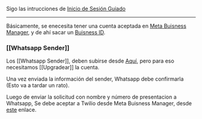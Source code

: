 Sigo las intrucciones de [Inicio de Sesión Guiado](https://www.twilio.com/es-mx/docs/whatsapp/tutorial/connect-number-business-profile)

---
Básicamente, se enecesita tener una cuenta aceptada en [Meta Buisness Manager](https://business.facebook.com/), y de ahí sacar un [Buisness ID](https://www.facebook.com/business/help/1710077379203657?id=180505742745347). 



### [[Whatsapp Sender]]
Los [[Whatsapp Sender]], deben subirse desde [Aquí](https://www.twilio.com/console/sms/whatsapp/senders), pero para eso necesitamos [[Upgradear]] la cuenta.
 
Una vez enviada la información del sender, Whatsapp debe confirmarla (Esto va a tardar un rato).

Luego de enviar la solicitud con nombre y número de presentacion a Whatsapp, Se debe aceptar a Twilio desde Meta Buisness Manager, desde [este](https://business.facebook.com/settings/requests/received_requests) enlace.








